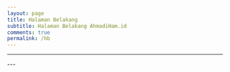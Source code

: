 ```yaml
---
layout: page
title: Halaman Belakang
subtitle: Halaman Belakang AhmadiHam.id
comments: true
permalink: /hb
---
```


---
<html>
  <div></div>
<script>
var chatWrapper=document.getElementsByClassName('chat-wrapper')[0],
groupInput=halamanbelakang,
fromInput=851,
toInput=853;

var chatFrom=parseInt(fromInput.value),chatTo=parseInt(toInput.value),chatGroup=groupInput.value;
chatWrapper.innerHTML='';
for(var chatIndex=chatFrom;chatIndex<=chatTo;chatIndex++){var embededChat=document.createElement('script');
embededChat.src='https://telegram.org/js/telegram-widget.js';
embededChat.setAttribute('async','');
embededChat.dataset.telegramPost=`${chatGroup}/${chatIndex}`;
embededChat.dataset.width='100%';chatWrapper.appendChild(embededChat);}});
</script>

</html>
---
